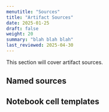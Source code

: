 ```yaml
---
menutitle: "Sources"
title: "Artifact Sources"
date: 2025-01-25
draft: false
weight: 20
summary: "blah blah blah"
last_reviewed: 2025-04-30
---
```


This section will cover artifact sources.

## Named sources

## Notebook cell templates

<!-- ## Sources

An artifact may contains several sources. Each source represents a
single SELECT query and potentially multiple LET queries. Ultimately
each source returns a single table of results. If an artifact wishes
to return multiple tables, it should define multiple sources.

It is sometimes useful to run multiple sources in the same
scope. This allows for example a result set to be calculated in the
first source, then presented in the second source, or be the basis
of further calculation in the third source. Thereby returning a
series of related tables. We call this mode of execution "Serial
Mode" since in this mode, source1 will be collected, then source 2
etc in the same client request.

Similarly for event plugins, it is impossible to run in serial mode
because each source never terminates. Therefore event artifacts
(SERVER_EVENT, CLIENT_EVENT) produce multiple independent requests
from the client. We call this "Parallel mode" as each request is
independent and runs in parallel.

The most important distinction from the artifacts writer's POV is
that serial mode reuses the scope between sources, while parallel
mode uses a new scope for each source.

```yaml
name: MultiSourceSerialMode
sources:
- name: Source1
query: |
    LET X <= SELECT ....
    SELECT ...
- name: Source2
query: |
    SELECT * FROM X
```

Consider the above artifact which will run serially - First Source1
and then Source2 in the same request. Therefore Source2 can see any
queries or results defined in Source1. -->

